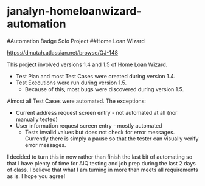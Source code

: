 # janalyn-homeloanwizard-automation
#Automation Badge Solo Project
##Home Loan Wizard

https://dmutah.atlassian.net/browse/QJ-148

This project involved versions 1.4 and 1.5 of Home Loan Wizard.
  * Test Plan and most Test Cases were created during version 1.4.
  * Test Executions were run during version 1.5.
     * Because of this, most bugs were discovered during version 1.5.

Almost all Test Cases were automated. The exceptions:
  * Current address request screen entry - not automated at all (nor manually tested)
  * User information request screen entry - mostly automated
    * Tests invalid values but does not check for error messages. Currently there is simply a pause so that the tester can visually verify error messages.

I decided to turn this in now rather than finish the last bit of automating so that I have plenty of time for AIQ testing and job prep during the last 2 days of class. I believe that what I am turning in more than meets all requirements as is. I hope you agree!


